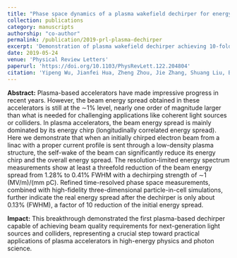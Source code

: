 ```yaml
---
title: "Phase space dynamics of a plasma wakefield dechirper for energy spread reduction"
collection: publications
category: manuscripts
authorship: "co-author"
permalink: /publication/2019-prl-plasma-dechirper
excerpt: 'Demonstration of plasma wakefield dechirper achieving 10-fold reduction in electron beam energy spread from 1.28% to 0.13% FWHM, bringing plasma accelerator beam quality to levels needed for coherent light sources and colliders.'
date: 2019-05-24
venue: 'Physical Review Letters'
paperurl: 'https://doi.org/10.1103/PhysRevLett.122.204804'
citation: 'Yipeng Wu, Jianfei Hua, Zheng Zhou, Jie Zhang, Shuang Liu, Bo Peng, Yu Fang, Zan Nie, Xiaonan Ning, Chi-Hao Pai, Yingchao Du, Wei Lu, Chaojie Zhang, Warren B. Mori, C. Joshi, "Phase space dynamics of a plasma wakefield dechirper for energy spread reduction," <i>Phys. Rev. Lett.</i> 122, 204804 (2019).'
---
```


**Abstract:** Plasma-based accelerators have made impressive progress in recent years. However, the beam energy spread obtained in these accelerators is still at the ∼1% level, nearly one order of magnitude larger than what is needed for challenging applications like coherent light sources or colliders. In plasma accelerators, the beam energy spread is mainly dominated by its energy chirp (longitudinally correlated energy spread). Here we demonstrate that when an initially chirped electron beam from a linac with a proper current profile is sent through a low-density plasma structure, the self-wake of the beam can significantly reduce its energy chirp and the overall energy spread. The resolution-limited energy spectrum measurements show at least a threefold reduction of the beam energy spread from 1.28% to 0.41% FWHM with a dechirping strength of ∼1 (MV/m)/(mm pC). Refined time-resolved phase space measurements, combined with high-fidelity three-dimensional particle-in-cell simulations, further indicate the real energy spread after the dechirper is only about 0.13% (FWHM), a factor of 10 reduction of the initial energy spread.

**Impact:** This breakthrough demonstrated the first plasma-based dechirper capable of achieving beam quality requirements for next-generation light sources and colliders, representing a crucial step toward practical applications of plasma accelerators in high-energy physics and photon science.
